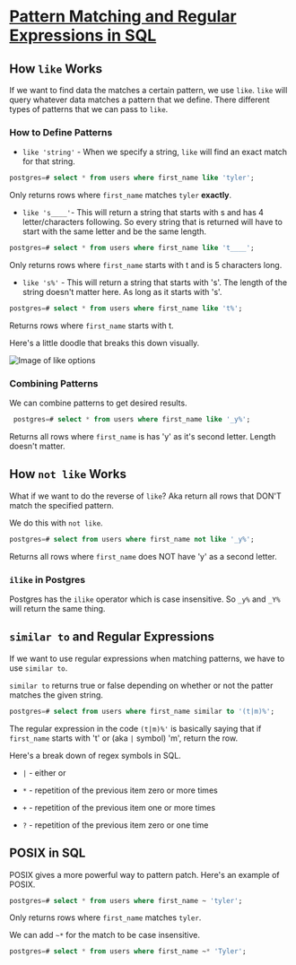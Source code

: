 # [Pattern Matching and Regular Expressions in SQL](https://egghead.io/lessons/postgresql-pattern-matching-and-regular-expressions-in-sqlvvv)

## How `like` Works

If we want to find data the matches a certain pattern, we use `like`. `like` will query whatever data matches a pattern that we define. There different types of patterns that we can pass to `like`.

### How to Define Patterns

<TimeStamp start="0:15" end="0:31">

- `like 'string'` - When we specify a string, `like` will find an exact match for that string.

```sql
postgres=# select * from users where first_name like 'tyler';
```

Only returns rows where `first_name` matches `tyler` **exactly**.

</TimeStamp>

<TimeStamp start="0:50" end="1:15">

- `like 's____'`- This will return a string that starts with s and has 4 letter/characters following. So every string that is returned will have to start with the same letter and be the same length.

```sql
postgres=# select * from users where first_name like 't____';
```

Only returns rows where `first_name` starts with t and is 5 characters long.

</TimeStamp>

<TimeStamp start="1:16" end="1:29">

- `like 's%'` - This will return a string that starts with 's'. The length of the string doesn't matter here. As long as it starts with 's'.

```sql
postgres=# select * from users where first_name like 't%';
```

Returns rows where `first_name` starts with t.

</TimeStamp>

Here's a little doodle that breaks this down visually.

![Image of like options](https://res.cloudinary.com/dg3gyk0gu/image/upload/v1589829472/transcript-images/like-illustration.jpg)

### Combining Patterns

<TimeStamp start="1:31" end="1:38">

We can combine patterns to get desired results.

```sql
 postgres=# select * from users where first_name like '_y%';
```

Returns all rows where `first_name` is has 'y' as it's second letter. Length doesn't matter.

</TimeStamp>

## How `not like` Works

<TimeStamp start="1:39" end="1:46">

What if we want to do the reverse of `like`? Aka return all rows that DON'T match the specified pattern.

We do this with `not like`.

```sql
postgres=# select from users where first_name not like '_y%';
```

</TimeStamp>

Returns all rows where `first_name` does NOT have 'y' as a second letter.

### `ilike` in Postgres

<TimeStamp start="1:50" end="2:00">

Postgres has the `ilike` operator which is case insensitive. So `_y%` and `_Y%` will return the same thing.

</TimeStamp>

## `similar to` and Regular Expressions

If we want to use regular expressions when matching patterns, we have to use `similar to`.

<TimeStamp start="2:20" end="2:32">

`similar to` returns true or false depending on whether or not the patter matches the given string.

```sql
postgres=# select from users where first_name similar to '(t|m)%';
```

</TimeStamp>

<TimeStamp start="2:50" end="3:04">

The regular expression in the code `(t|m)%'` is basically saying that if `first_name` starts with 't' or (aka `|` symbol) 'm', return the row.

</TimeStamp>

Here's a break down of regex symbols in SQL.

- `|` - either or

- `*` - repetition of the previous item zero or more times

- `+` - repetition of the previous item one or more times

- `?` - repetition of the previous item zero or one time


## POSIX in SQL

POSIX gives a more powerful way to pattern patch. Here's an example of POSIX.

<TimeStamp start="3:29" end="3:38">

```sql
postgres=# select * from users where first_name ~ 'tyler';
```

Only returns rows where `first_name` matches `tyler`.

</TimeStamp>

<TimeStamp start="3:39" end="3:50">

We can add `~*` for the match to be case insensitive.

```sql
postgres=# select * from users where first_name ~* 'Tyler';
```

</TimeStamp>
